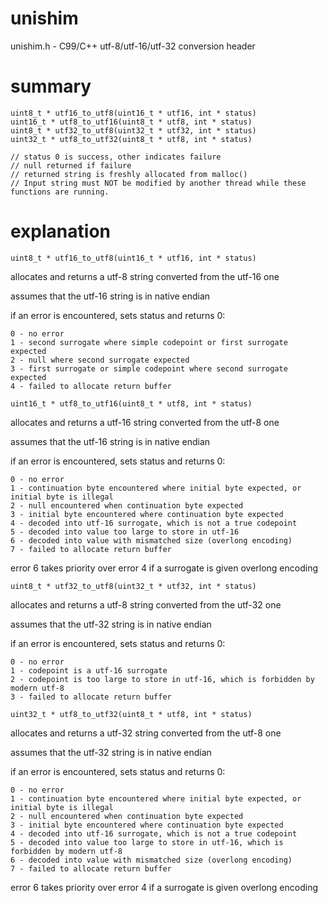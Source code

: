 # unishim
unishim.h - C99/C++ utf-8/utf-16/utf-32 conversion header

# summary

    uint8_t * utf16_to_utf8(uint16_t * utf16, int * status)
    uint16_t * utf8_to_utf16(uint8_t * utf8, int * status)
    uint8_t * utf32_to_utf8(uint32_t * utf32, int * status)
    uint32_t * utf8_to_utf32(uint8_t * utf8, int * status)

    // status 0 is success, other indicates failure
    // null returned if failure
    // returned string is freshly allocated from malloc()
    // Input string must NOT be modified by another thread while these functions are running.

# explanation

    uint8_t * utf16_to_utf8(uint16_t * utf16, int * status)

allocates and returns a utf-8 string converted from the utf-16 one

assumes that the utf-16 string is in native endian

if an error is encountered, sets status and returns 0:

```
0 - no error
1 - second surrogate where simple codepoint or first surrogate expected
2 - null where second surrogate expected
3 - first surrogate or simple codepoint where second surrogate expected
4 - failed to allocate return buffer
```

```
uint16_t * utf8_to_utf16(uint8_t * utf8, int * status)
```

allocates and returns a utf-16 string converted from the utf-8 one

assumes that the utf-16 string is in native endian

if an error is encountered, sets status and returns 0:

    0 - no error
    1 - continuation byte encountered where initial byte expected, or initial byte is illegal
    2 - null encountered when continuation byte expected
    3 - initial byte encountered where continuation byte expected
    4 - decoded into utf-16 surrogate, which is not a true codepoint
    5 - decoded into value too large to store in utf-16
    6 - decoded into value with mismatched size (overlong encoding)
    7 - failed to allocate return buffer

error 6 takes priority over error 4 if a surrogate is given overlong encoding

    uint8_t * utf32_to_utf8(uint32_t * utf32, int * status)

allocates and returns a utf-8 string converted from the utf-32 one

assumes that the utf-32 string is in native endian

if an error is encountered, sets status and returns 0:

```
0 - no error
1 - codepoint is a utf-16 surrogate
2 - codepoint is too large to store in utf-16, which is forbidden by modern utf-8
3 - failed to allocate return buffer
```

```
uint32_t * utf8_to_utf32(uint8_t * utf8, int * status)
```

allocates and returns a utf-32 string converted from the utf-8 one

assumes that the utf-32 string is in native endian

if an error is encountered, sets status and returns 0:

    0 - no error
    1 - continuation byte encountered where initial byte expected, or initial byte is illegal
    2 - null encountered when continuation byte expected
    3 - initial byte encountered where continuation byte expected
    4 - decoded into utf-16 surrogate, which is not a true codepoint
    5 - decoded into value too large to store in utf-16, which is forbidden by modern utf-8
    6 - decoded into value with mismatched size (overlong encoding)
    7 - failed to allocate return buffer

error 6 takes priority over error 4 if a surrogate is given overlong encoding

